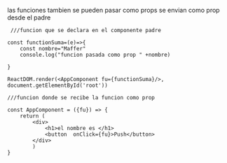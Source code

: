las funciones tambien se pueden pasar como props
se envian como prop desde el padre 

```
 ///funcion que se declara en el componente padre

const functionSuma=(e)=>{
    const nombre="Maffer"
    console.log("funcion pasada como prop " +nombre)
    
}

ReactDOM.render(<AppComponent fu={functionSuma}/>, document.getElementById('root'))

///funcion donde se recibe la funcion como prop

const AppComponent = ({fu}) => {
    return (
        <div>
            <h1>el nombre es </h1>
            <button  onClick={fu}>Push</button>
        </div>
        )
}
```

